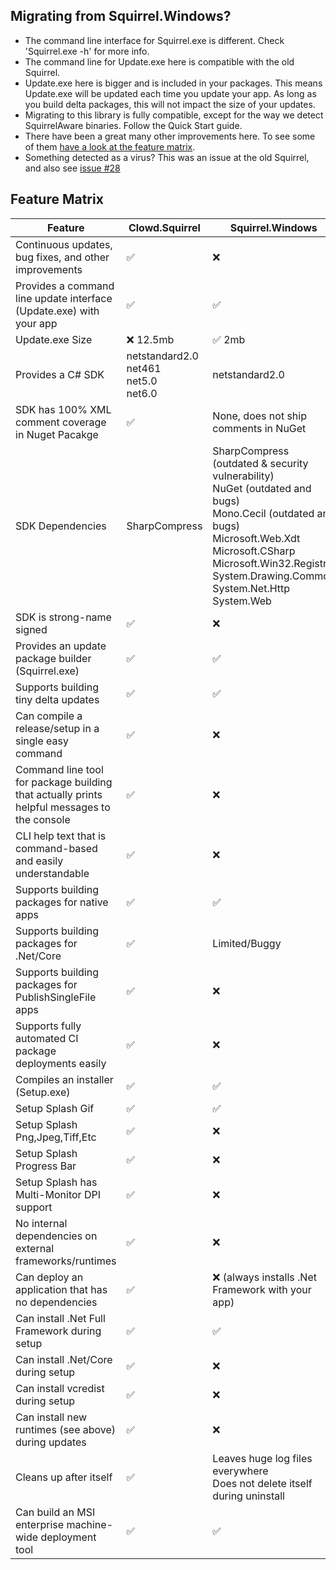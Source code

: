 ## Migrating from Squirrel.Windows?

 - The command line interface for Squirrel.exe is different. Check 'Squirrel.exe -h' for more info.
 - The command line for Update.exe here is compatible with the old Squirrel.
 - Update.exe here is bigger and is included in your packages. This means Update.exe will be updated each time you update your app. As long as you build delta packages, this will not impact the size of your updates.
 - Migrating to this library is fully compatible, except for the way we detect SquirrelAware binaries. Follow the Quick Start guide.
 - There have been a great many other improvements here. To see some of them [have a look at the feature matrix](#feature-matrix).
 - Something detected as a virus? This was an issue at the old Squirrel, and also see [issue #28](https://github.com/clowd/Clowd.Squirrel/issues/28)





## Feature Matrix

| Feature                                                      | Clowd.Squirrel                               | Squirrel.Windows                                             |
| ------------------------------------------------------------ | -------------------------------------------- | ------------------------------------------------------------ |
| Continuous updates, bug fixes, and other improvements        | ✅                                            | ❌                                                            |
| Provides a command line update interface (Update.exe) with your app | ✅                                            | ✅                                                            |
| Update.exe Size                                              | ❌ 12.5mb                                     | ✅ 2mb                                                        |
| Provides a C# SDK                                            | netstandard2.0<br>net461<br>net5.0<br>net6.0 | netstandard2.0                                               |
| SDK has 100% XML comment coverage in Nuget Pacakge           | ✅                                            | None, does not ship comments in NuGet                        |
| SDK Dependencies                                             | SharpCompress                                | SharpCompress (outdated & security vulnerability)<br>NuGet (outdated and bugs)<br>Mono.Cecil (outdated and bugs)<br>Microsoft.Web.Xdt<br>Microsoft.CSharp<br>Microsoft.Win32.Registry<br>System.Drawing.Common<br>System.Net.Http<br>System.Web |
| SDK is strong-name signed                                    | ✅                                            | ❌                                                            |
| Provides an update package builder (Squirrel.exe)            | ✅                                            | ✅                                                            |
| Supports building tiny delta updates                         | ✅                                            | ✅                                                            |
| Can compile a release/setup in a single easy command         | ✅                                            | ❌                                                            |
| Command line tool for package building that actually prints helpful messages to the console | ✅                                            | ❌                                                            |
| CLI help text that is command-based and easily understandable | ✅                                            | ❌                                                            |
| Supports building packages for native apps                   | ✅                                            | ✅                                                            |
| Supports building packages for .Net/Core                     | ✅                                            | Limited/Buggy                                                |
| Supports building packages for PublishSingleFile apps        | ✅                                            | ❌                                                            |
| Supports fully automated CI package deployments easily       | ✅                                            | ❌                                                            |
| Compiles an installer (Setup.exe)                            | ✅                                            | ✅                                                            |
| Setup Splash Gif                                             | ✅                                            | ✅                                                            |
| Setup Splash Png,Jpeg,Tiff,Etc                               | ✅                                            | ❌                                                            |
| Setup Splash Progress Bar                                    | ✅                                            | ❌                                                            |
| Setup Splash has Multi-Monitor DPI support                   | ✅                                            | ❌                                                            |
| No internal dependencies on external frameworks/runtimes     | ✅                                            | ❌                                                            |
| Can deploy an application that has no dependencies           | ✅                                            | ❌ (always installs .Net Framework with your app)             |
| Can install .Net Full Framework during setup                 | ✅                                            | ✅                                                            |
| Can install .Net/Core during setup                           | ✅                                            | ❌                                                            |
| Can install vcredist during setup                            | ✅                                            | ❌                                                            |
| Can install new runtimes (see above) during updates          | ✅                                            | ❌                                                            |
| Cleans up after itself                                       | ✅                                            | Leaves huge log files everywhere<br>Does not delete itself during uninstall |
| Can build an MSI enterprise machine-wide deployment tool     | ✅                                            | ✅                                                            |

